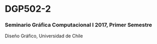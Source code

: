 # DGP502-2

### Seminario Gráfica Computacional I 2017, Primer Semestre

Diseño Gráfico, Universidad de Chile
